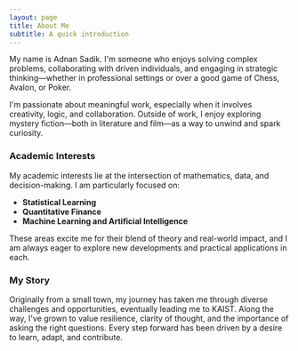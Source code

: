 ```yaml
---
layout: page
title: About Me
subtitle: A quick introduction
---
```


My name is Adnan Sadik. I'm someone who enjoys solving complex problems, collaborating with driven individuals, and engaging in strategic thinking—whether in professional settings or over a good game of Chess, Avalon, or Poker.

I'm passionate about meaningful work, especially when it involves creativity, logic, and collaboration. Outside of work, I enjoy exploring mystery fiction—both in literature and film—as a way to unwind and spark curiosity.

### Academic Interests

My academic interests lie at the intersection of mathematics, data, and decision-making. I am particularly focused on:

- **Statistical Learning**
- **Quantitative Finance**
- **Machine Learning and Artificial Intelligence**

These areas excite me for their blend of theory and real-world impact, and I am always eager to explore new developments and practical applications in each.

### My Story

Originally from a small town, my journey has taken me through diverse challenges and opportunities, eventually leading me to KAIST. Along the way, I've grown to value resilience, clarity of thought, and the importance of asking the right questions. Every step forward has been driven by a desire to learn, adapt, and contribute.

